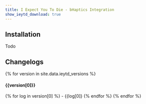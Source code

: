 ```yaml
---
title: I Expect You To Die - bHaptics Integration
show_ieytd_download: true
---
```


## Installation
Todo

## Changelogs
{% for version in site.data.ieytd_versions %}
#### {{version[0]}}
{% for log in version[0] %}
    - {{log[0]}
{% endfor %}
{% endfor %}